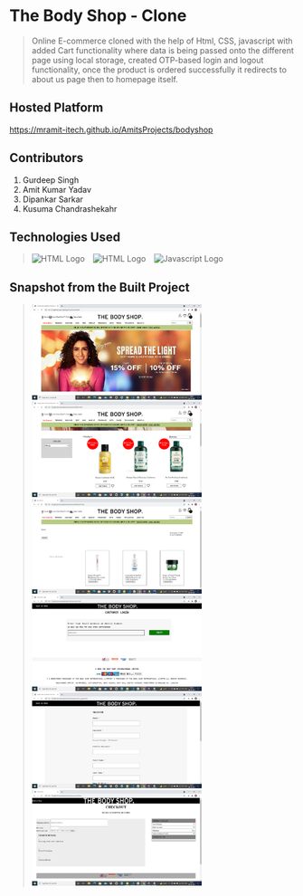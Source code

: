 
# The Body Shop - Clone

>Online E-commerce cloned with the help of Html, CSS, javascript with added Cart functionality where data is being passed onto the different page using local storage, created OTP-based login and logout functionality, once the product is ordered successfully it redirects to about us page then to homepage itself.

## Hosted Platform

https://mramit-itech.github.io/AmitsProjects/bodyshop

## Contributors

1. Gurdeep Singh
2. Amit Kumar Yadav
3. Dipankar Sarkar
4. Kusuma Chandrashekahr

## Technologies Used
> <img src = "https://i.stack.imgur.com/PgcSR.png" width = "100" height = "100" alt = "HTML Logo"/>
> &ensp; <img src = "https://upload.wikimedia.org/wikipedia/commons/thumb/d/d5/CSS3_logo_and_wordmark.svg/1200px-CSS3_logo_and_wordmark.svg.png" width = "100" height = "100" alt ="HTML Logo"/>
> &ensp; <img src = "https://cdn.iconscout.com/icon/free/png-256/javascript-2752148-2284965.png" width = "100" height = "100" alt = "Javascript Logo">

## Snapshot from the Built Project

> <img src = "images/homePage.png" style="width:300px" alt = "Home Page" />  &emsp;
> <img src = "images/CategoryPage.png" style="width:300px" alt = "Category Page" /> &emsp;
> <img src = "images/CartPage.png" style="width:300px" alt = "Cart Page" /> &emsp;
> <img src = "images/loginPage.png" style="width:300px" alt = "Login PAge" /> &emsp;
> <img src = "images/registrationPage.png" style="width:300px" alt = "Registration PAge" /> &emsp;
> <img src = "images/CheckoutPage.png" style="width:300px" alt = "Checkout Page" /> &emsp; 
